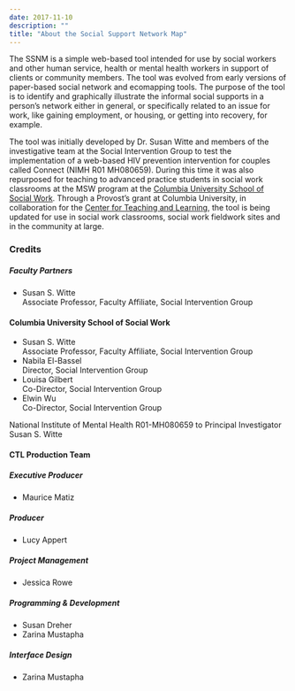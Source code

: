 ```yaml
---
date: 2017-11-10
description: ""
title: "About the Social Support Network Map"
---
```

The SSNM is a simple web-based tool intended for use by social workers and other human service, health or mental health workers in support of clients or community members. The tool was evolved from early versions of paper-based social network and ecomapping tools. The purpose of the tool is to identify and graphically illustrate the informal social supports in a person’s network either in general, or specifically related to an issue for work, like gaining employment, or housing, or getting into recovery, for example.

The tool was initially developed by Dr. Susan Witte and members of the investigative team at the Social Intervention Group to test the implementation of a web-based HIV prevention intervention for couples called Connect (NIMH R01 MH080659). During this time it was also repurposed for teaching to advanced practice students in social work classrooms at the MSW program at the [Columbia University School of Social Work](https://socialwork.columbia.edu). Through a Provost’s grant at Columbia University, in collaboration for the [Center for Teaching and Learning](https://ctl.columbia.edu), the tool is being updated for use in social work classrooms, social work fieldwork sites and in the community at large.

### Credits

##### Faculty Partners
* Susan S. Witte<br />Associate Professor, Faculty Affiliate, Social Intervention Group

#### Columbia University School of Social Work

* Susan S. Witte<br />Associate Professor, Faculty Affiliate, Social Intervention Group
* Nabila El-Bassel<br />Director, Social Intervention Group
* Louisa Gilbert<br />Co-Director, Social Intervention Group
* Elwin Wu<br />Co-Director, Social Intervention Group

National Institute of Mental Health R01-MH080659 to Principal Investigator Susan S. Witte

#### CTL Production Team

##### Executive Producer
* Maurice Matiz

##### Producer
* Lucy Appert

##### Project Management
* Jessica Rowe

##### Programming &amp; Development
* Susan Dreher
* Zarina Mustapha

##### Interface Design
* Zarina Mustapha
